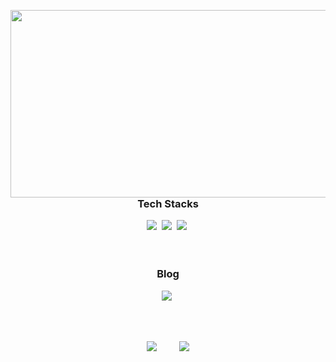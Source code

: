 <div align="center">
  <img align="left" src="https://user-images.githubusercontent.com/104843976/181306285-f2101a4f-2eb0-497f-ad0a-e47f22c6f8a3.png" width="700" height="300"/>
  
  <br/><br/>
  <h3>Tech Stacks</h3>
    <img src="https://img.shields.io/badge/Python-3766AB?style=flat-square&logo=Python&logoColor=white"/></a>&nbsp 
    <img src="https://img.shields.io/badge/C-A8B9CC?style=flat-square&logo=C&logoColor=white"/></a>&nbsp
    <img src="https://img.shields.io/badge/C++-00599C?style=flat-square&logo=C%2B%2B&logoColor=white"/></a>&nbsp
  <br/><br/><br/>
  <h3>Blog</h3>
  <a href="https://velog.io/@ckddyd_ea"><img src="https://img.shields.io/badge/Velog-20C997?style=flat-square&logo=Velog&logoColor=white"/></a>&nbsp </a>
  
</div>

<br/><br/>

<div align="center">
  <img src="http://mazassumnida.wtf/api/v2/generate_badge?boj=th3122"/>&nbsp&nbsp&nbsp&nbsp&nbsp&nbsp&nbsp&nbsp&nbsp<img src="http://mazandi.herokuapp.com/api?handle=th3122&theme=warm"/>
</div>
